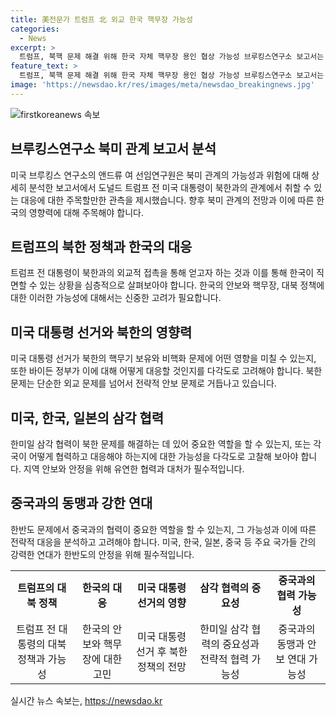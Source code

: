 ```yaml
---
title: 美전문가 트럼프 北 외교 한국 핵무장 가능성
categories:
  - News
excerpt: >
  트럼프, 북핵 문제 해결 위해 한국 자체 핵무장 용인 협상 가능성 브루킹스연구소 보고서는 트럼프 전 대통령이 북한과의 외교에 나서면서 동맹국인 한국의 불만을 잠재우기 위해 한국의 핵무장을 용인하거나 전술핵 재배치에 나서는 가능성을 지적하고 있다. 미 대선에서 북한의 중요성 증대에 주목하며, 트럼프의 북한 정책은 이념과 무관할 수 있다는 관측을 내세웠다. 미국이 북한의 핵보유 상태를 유지할 가능성을 배제하기는 어려우며, 북한과의 외교와 협상에서 트럼프 전 대통령이 기존 동맹을 희생할 수도 있음을 우려했다. 바이든 정부는 북한에 대한 노선을 조율 중이며, 북한이 도발을 이어가고 대화를 거부할 경우에는 단호한 대처가 불가피할 것으로 분석하고 있다.
feature_text: >
  트럼프, 북핵 문제 해결 위해 한국 자체 핵무장 용인 협상 가능성 브루킹스연구소 보고서는 트럼프 전 대통령이 북한과의 외교에 나서면서 동맹국인 한국의 불만을 잠재우기 위해 한국의 핵무장을 용인하거나 전술핵 재배치에 나서는 가능성을 지적하고 있다. 미 대선에서 북한의 중요성 증대에 주목하며, 트럼프의 북한 정책은 이념과 무관할 수 있다는 관측을 내세웠다. 미국이 북한의 핵보유 상태를 유지할 가능성을 배제하기는 어려우며, 북한과의 외교와 협상에서 트럼프 전 대통령이 기존 동맹을 희생할 수도 있음을 우려했다. 바이든 정부는 북한에 대한 노선을 조율 중이며, 북한이 도발을 이어가고 대화를 거부할 경우에는 단호한 대처가 불가피할 것으로 분석하고 있다.
image: 'https://newsdao.kr/res/images/meta/newsdao_breakingnews.jpg'
---
```


<p><img src="https://newsdao.kr/res/images/meta/newsdao_breakingnews.jpg" alt="firstkoreanews 속보" /></p>

<h2 data-ke-size="size26">브루킹스연구소 북미 관계 보고서 분석</h2>

<p data-ke-size="size16">미국 브루킹스 연구소의 앤드류 여 선임연구원은 북미 관계의 가능성과 위험에 대해 상세히 분석한 보고서에서 도널드 트럼프 전 미국 대통령이 북한과의 관계에서 취할 수 있는 대응에 대한 주목할만한 관측을 제시했습니다. 향후 북미 관계의 전망과 이에 따른 한국의 영향력에 대해 주목해야 합니다.</p>

<h2 data-ke-size="size26">트럼프의 북한 정책과 한국의 대응</h2>

<p data-ke-size="size16">트럼프 전 대통령이 북한과의 외교적 접촉을 통해 얻고자 하는 것과 이를 통해 한국이 직면할 수 있는 상황을 심층적으로 살펴보아야 합니다. 한국의 안보와 핵무장, 대북 정책에 대한 이러한 가능성에 대해서는 신중한 고려가 필요합니다.</p>

<h2 data-ke-size="size26">미국 대통령 선거와 북한의 영향력</h2>

<p data-ke-size="size16">미국 대통령 선거가 북한의 핵무기 보유와 비핵화 문제에 어떤 영향을 미칠 수 있는지, 또한 바이든 정부가 이에 대해 어떻게 대응할 것인지를 다각도로 고려해야 합니다. 북한 문제는 단순한 외교 문제를 넘어서 전략적 안보 문제로 거듭나고 있습니다.</p>

<h2 data-ke-size="size26">미국, 한국, 일본의 삼각 협력</h2>

<p data-ke-size="size16">한미일 삼각 협력이 북한 문제를 해결하는 데 있어 중요한 역할을 할 수 있는지, 또는 각국이 어떻게 협력하고 대응해야 하는지에 대한 가능성을 다각도로 고찰해 보아야 합니다. 지역 안보와 안정을 위해 유연한 협력과 대처가 필수적입니다.</p>

<h2 data-ke-size="size26">중국과의 동맹과 강한 연대</h2>

<p data-ke-size="size16">한반도 문제에서 중국과의 협력이 중요한 역할을 할 수 있는지, 그 가능성과 이에 따른 전략적 대응을 분석하고 고려해야 합니다. 미국, 한국, 일본, 중국 등 주요 국가들 간의 강력한 연대가 한반도의 안정을 위해 필수적입니다.</p>

<table>
  <tr>
    <td style="text-align: center; height: 17px;"><b>트럼프의 대북 정책</b></td>
    <td style="text-align: center; height: 17px;"><b>한국의 대응</b></td>
    <td style="text-align: center; height: 17px;"><b>미국 대통령 선거의 영향</b></td>
    <td style="text-align: center; height: 17px;"><b>삼각 협력의 중요성</b></td>
    <td style="text-align: center; height: 17px;"><b>중국과의 협력 가능성</b></td>
  </tr>
  <tr>
    <td style="text-align: center; height: 17px;">트럼프 전 대통령의 대북정책과 가능성</td>
    <td style="text-align: center; height: 17px;">한국의 안보와 핵무장에 대한 고민</td>
    <td style="text-align: center; height: 17px;">미국 대통령 선거 후 북한 정책의 전망</td>
    <td style="text-align: center; height: 17px;">한미일 삼각 협력의 중요성과 전략적 협력 가능성</td>
    <td style="text-align: center; height: 17px;">중국과의 동맹과 안보 연대 가능성</td>
  </tr>
</table>
실시간 뉴스 속보는, <a href="https://newsdao.kr" rel="dofollow">https://newsdao.kr</a>


